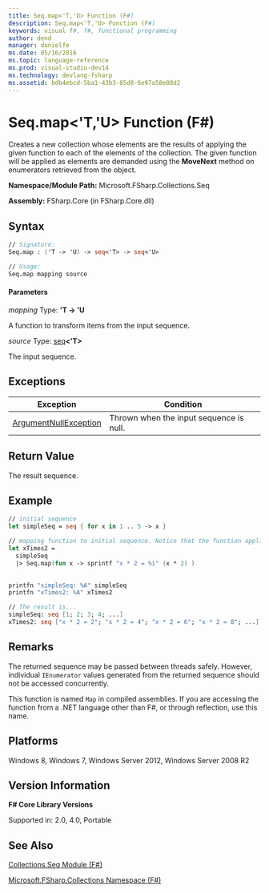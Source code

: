 ```yaml
---
title: Seq.map<'T,'U> Function (F#)
description: Seq.map<'T,'U> Function (F#)
keywords: visual f#, f#, functional programming
author: dend
manager: danielfe
ms.date: 05/16/2016
ms.topic: language-reference
ms.prod: visual-studio-dev14
ms.technology: devlang-fsharp
ms.assetid: bdb4ebcd-5ba1-43b3-85d8-6e97a58e08d2 
---
```


# Seq.map<'T,'U> Function (F#)

Creates a new collection whose elements are the results of applying the given function to each of the elements of the collection. The given function will be applied as elements are demanded using the **MoveNext** method on enumerators retrieved from the object.

**Namespace/Module Path:** Microsoft.FSharp.Collections.Seq

**Assembly:** FSharp.Core (in FSharp.Core.dll)


## Syntax

```fsharp
// Signature:
Seq.map : ('T -> 'U) -> seq<'T> -> seq<'U>

// Usage:
Seq.map mapping source
```

#### Parameters
*mapping*
Type: **'T -&gt; 'U**


A function to transform items from the input sequence.


*source*
Type: [seq](https://msdn.microsoft.com/library/2f0c87c6-8a0d-4d33-92a6-10d1d037ce75)**&lt;'T&gt;**


The input sequence.

## Exceptions

|Exception|Condition|
|----|----|
|[ArgumentNullException](https://msdn.microsoft.com/library/system.argumentnullexception.aspx)|Thrown when the input sequence is null.|

## Return Value
The result sequence.

## Example
```fsharp
// initial sequence 
let simpleSeq = seq { for x in 1 .. 5 -> x }

// mapping function to initial sequence. Notice that the function applied by map can return any data type to the new sequence.
let xTimes2 = 
  simpleSeq
  |> Seq.map(fun x -> sprintf "x * 2 = %i" (x * 2) )
  

printfn "simpleSeq: %A" simpleSeq
printfn "xTimes2: %A" xTimes2

// The result is...
simpleSeq: seq [1; 2; 3; 4; ...]
xTimes2: seq ["x * 2 = 2"; "x * 2 = 4"; "x * 2 = 6"; "x * 2 = 8"; ...]
```

## Remarks
The returned sequence may be passed between threads safely. However, individual `IEnumerator` values generated from the returned sequence should not be accessed concurrently.

This function is named `Map` in compiled assemblies. If you are accessing the function from a .NET language other than F#, or through reflection, use this name.


## Platforms
Windows 8, Windows 7, Windows Server 2012, Windows Server 2008 R2


## Version Information
**F# Core Library Versions**

Supported in: 2.0, 4.0, Portable




## See Also
[Collections.Seq Module &#40;F&#35;&#41;](Collections.Seq-Module-%5BFSharp%5D.md)

[Microsoft.FSharp.Collections Namespace &#40;F&#35;&#41;](Microsoft.FSharp.Collections-Namespace-%5BFSharp%5D.md)

